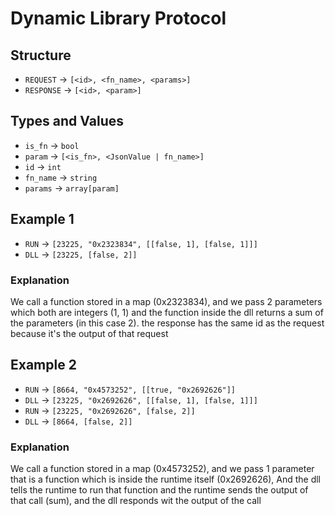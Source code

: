 # Dynamic Library Protocol

## Structure
- `REQUEST` -> `[<id>, <fn_name>, <params>]`
- `RESPONSE` -> `[<id>, <param>]`

## Types and Values
- `is_fn` -> `bool`
- `param` -> `[<is_fn>, <JsonValue | fn_name>]`
- `id` -> `int`
- `fn_name` -> `string`
- `params` -> `array[param]`

## Example 1
- `RUN` -> `[23225, "0x2323834", [[false, 1], [false, 1]]]`
- `DLL` -> `[23225, [false, 2]]`

### Explanation
We call a function stored in a map (0x2323834), and we pass 2 parameters which both are integers (1, 1) and the function inside the dll returns a sum of the parameters (in this case 2). the response has the same id as the request because it's the output of that request

## Example 2
- `RUN` -> `[8664, "0x4573252", [[true, "0x2692626"]]`
- `DLL` -> `[23225, "0x2692626", [[false, 1], [false, 1]]]`
- `RUN` -> `[23225, "0x2692626", [false, 2]]`
- `DLL` -> `[8664, [false, 2]]`


### Explanation
We call a function stored in a map (0x4573252), and we pass 1 parameter that is a function which is inside the runtime itself (0x2692626), And the dll tells the runtime to run that function and the runtime sends the output of that call (sum), and the dll responds wit the output of the call
